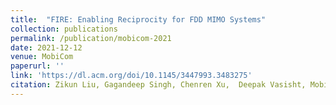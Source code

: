 ```yaml
---
title:  "FIRE: Enabling Reciprocity for FDD MIMO Systems"
collection: publications
permalink: /publication/mobicom-2021
date: 2021-12-12
venue: MobiCom
paperurl: ''
link: 'https://dl.acm.org/doi/10.1145/3447993.3483275'
citation: Zikun Liu, Gagandeep Singh, Chenren Xu,  Deepak Vasisht, MobiCom 2021.
---
```

